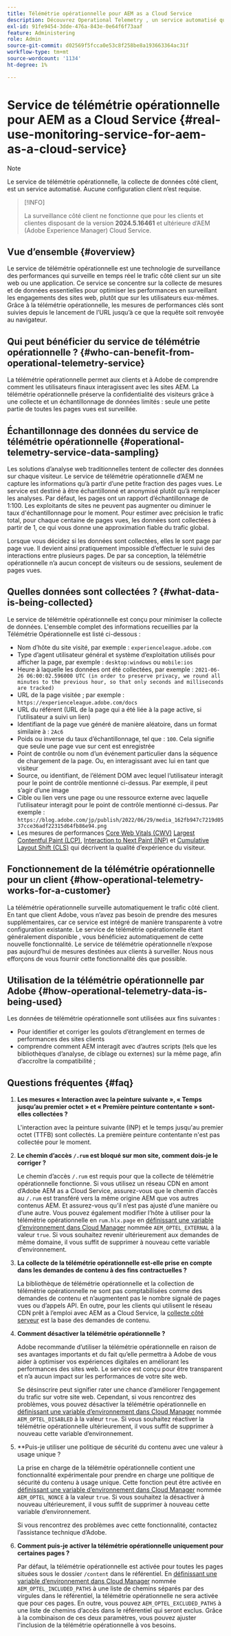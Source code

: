 ```yaml
---
title: Télémétrie opérationnelle pour AEM as a Cloud Service
description: Découvrez Operational Telemetry , un service automatisé qui permet de surveiller la collecte de données côté client.
exl-id: 91fe9454-3dde-476a-843e-0e64f6f73aaf
feature: Administering
role: Admin
source-git-commit: d02569f5fcca0e53c8f258be8a193663364ac31f
workflow-type: tm+mt
source-wordcount: '1134'
ht-degree: 1%

---
```


# Service de télémétrie opérationnelle pour AEM as a Cloud Service {#real-use-monitoring-service-for-aem-as-a-cloud-service}

>[!NOTE]
>
>Le service de télémétrie opérationnelle, la collecte de données côté client, est un service automatisé. Aucune configuration client n’est requise.

>[!INFO]
>
>La surveillance côté client ne fonctionne que pour les clients et clientes disposant de la version **2024.5.16461** et ultérieure d’AEM (Adobe Experience Manager) Cloud Service.

## Vue d’ensemble {#overview}

Le service de télémétrie opérationnelle est une technologie de surveillance des performances qui surveille en temps réel le trafic côté client sur un site web ou une application. Ce service se concentre sur la collecte de mesures et de données essentielles pour optimiser les performances en surveillant les engagements des sites web, plutôt que sur les utilisateurs eux-mêmes. Grâce à la télémétrie opérationnelle, les mesures de performances clés sont suivies depuis le lancement de l’URL jusqu’à ce que la requête soit renvoyée au navigateur.

## Qui peut bénéficier du service de télémétrie opérationnelle ? {#who-can-benefit-from-operational-telemetry-service}

La télémétrie opérationnelle permet aux clients et à Adobe de comprendre comment les utilisateurs finaux interagissent avec les sites AEM. La télémétrie opérationnelle préserve la confidentialité des visiteurs grâce à une collecte et un échantillonnage de données limités : seule une petite partie de toutes les pages vues est surveillée.

## Échantillonnage des données du service de télémétrie opérationnelle {#operational-telemetry-service-data-sampling}

Les solutions d’analyse web traditionnelles tentent de collecter des données sur chaque visiteur. Le service de télémétrie opérationnelle d’AEM ne capture les informations qu’à partir d’une petite fraction des pages vues. Le service est destiné à être échantillonné et anonymisé plutôt qu’à remplacer les analyses. Par défaut, les pages ont un rapport d’échantillonnage de 1:100. Les exploitants de sites ne peuvent pas augmenter ou diminuer le taux d&#39;échantillonnage pour le moment. Pour estimer avec précision le trafic total, pour chaque centaine de pages vues, les données sont collectées à partir de 1, ce qui vous donne une approximation fiable du trafic global.

Lorsque vous décidez si les données sont collectées, elles le sont page par page vue. Il devient ainsi pratiquement impossible d’effectuer le suivi des interactions entre plusieurs pages. De par sa conception, la télémétrie opérationnelle n’a aucun concept de visiteurs ou de sessions, seulement de pages vues.

## Quelles données sont collectées ? {#what-data-is-being-collected}

Le service de télémétrie opérationnelle est conçu pour minimiser la collecte de données. L&#39;ensemble complet des informations recueillies par la Télémétrie Opérationnelle est listé ci-dessous :

* Nom d’hôte du site visité, par exemple : `experienceleague.adobe.com`
* Type d’agent utilisateur général et système d’exploitation utilisés pour afficher la page, par exemple : `desktop:windows` ou `mobile:ios`
* Heure à laquelle les données ont été collectées, par exemple : `2021-06-26 06:00:02.596000 UTC (in order to preserve privacy, we round all minutes to the previous hour, so that only seconds and milliseconds are tracked)`
* URL de la page visitée ; par exemple : `https://experienceleague.adobe.com/docs`
* URL du référent (URL de la page qui a été liée à la page active, si l’utilisateur a suivi un lien)
* Identifiant de la page vue généré de manière aléatoire, dans un format similaire à : `2Ac6`
* Poids ou inverse du taux d’échantillonnage, tel que : `100`. Cela signifie que seule une page vue sur cent est enregistrée
* Point de contrôle ou nom d’un événement particulier dans la séquence de chargement de la page. Ou, en interagissant avec lui en tant que visiteur
* Source, ou identifiant, de l’élément DOM avec lequel l’utilisateur interagit pour le point de contrôle mentionné ci-dessus. Par exemple, il peut s’agir d’une image
* Cible ou lien vers une page ou une ressource externe avec laquelle l’utilisateur interagit pour le point de contrôle mentionné ci-dessus. Par exemple : `https://blog.adobe.com/jp/publish/2022/06/29/media_162fb947c7219d0537cce36adf22315d64fb86e94.png`
* Les mesures de performances [Core Web Vitals (CWV)](https://web.dev/articles/lcp) [Largest Contentful Paint (LCP)](https://web.dev/articles/lcp), [Interaction to Next Paint (INP)](https://web.dev/articles/inp) et [Cumulative Layout Shift (CLS)](https://web.dev/articles/cls) qui décrivent la qualité d’expérience du visiteur.

## Fonctionnement de la télémétrie opérationnelle pour un client {#how-operational-telemetry-works-for-a-customer}

La télémétrie opérationnelle surveille automatiquement le trafic côté client. En tant que client Adobe, vous n’avez pas besoin de prendre des mesures supplémentaires, car ce service est intégré de manière transparente à votre configuration existante. Le service de télémétrie opérationnelle étant généralement disponible , vous bénéficiez automatiquement de cette nouvelle fonctionnalité. Le service de télémétrie opérationnelle n’expose pas aujourd’hui de mesures destinées aux clients à surveiller. Nous nous efforçons de vous fournir cette fonctionnalité dès que possible.

<!-- Alexandru: hiding temporarily, until we figure out where this needs to be linked to 

If you wish to leverage more insights with this new feature to optimize your digital experiences effortlessly, please see here (link to Row 99). -->

## Utilisation de la télémétrie opérationnelle par Adobe {#how-operational-telemetry-data-is-being-used}

Les données de télémétrie opérationnelle sont utilisées aux fins suivantes :

* Pour identifier et corriger les goulots d’étranglement en termes de performances des sites clients
* comprendre comment AEM interagit avec d’autres scripts (tels que les bibliothèques d’analyse, de ciblage ou externes) sur la même page, afin d’accroître la compatibilité ;
<!--
## Limitations and understanding variance in page views and performance metrics {#limitations-and-understanding-variance-in-page-views-and-performance-metrics}

Here are key considerations for customers to keep in mind when interpreting their Operational Telemetry data:

1. **Tracker blockers**

   * End-users employing tracker blockers or privacy extensions can impede Operational Telemetry data collection, as these tools restrict the tracking scripts' execution. This restriction may lead to underreported page views and user interactions, creating a discrepancy between actual site activity and the data captured by Operational Telemetry.

1. **Limitations in capturing headless API/JSON calls**

   * Operational Telemetry data service focuses on the client-side experience and doesn't capture the backend API or JSON calls made from a non-AEM headless app at this time. The exclusion of these calls from Operational Telemetry service data creates variances from the content requests measured by CDN Analytics.
-->

## Questions fréquentes {#faq}

<!-- REMOVED THIS FAQ AS PER EMAIL REQUEST FROM SHWETA DUA, SEPTEMBER 4, 2024 TO THE DL-AEM-DOCS GROUP 
1. **Can customers integrate the Operational Telemetry service scripts with third-party systems like Dynatrace?**

   Yes.
-->

1. **Les mesures « Interaction avec la peinture suivante », « Temps jusqu’au premier octet » et « Première peinture contentante » sont-elles collectées ?**

   L&#39;interaction avec la peinture suivante (INP) et le temps jusqu&#39;au premier octet (TTFB) sont collectés.  La première peinture contentante n&#39;est pas collectée pour le moment.

1. **Le chemin d’accès `/.rum` est bloqué sur mon site, comment dois-je le corriger ?**

   Le chemin d’accès `/.rum` est requis pour que la collecte de télémétrie opérationnelle fonctionne. Si vous utilisez un réseau CDN en amont d’Adobe AEM as a Cloud Service, assurez-vous que le chemin d’accès au `/.rum` est transféré vers la même origine AEM que vos autres contenus AEM. Et assurez-vous qu’il n’est pas ajusté d’une manière ou d’une autre. Vous pouvez également modifier l’hôte à utiliser pour la télémétrie opérationnelle en `rum.hlx.page` en [définissant une variable d’environnement dans Cloud Manager](/help/implementing/cloud-manager/environment-variables.md#add-variables) nommée `AEM_OPTEL_EXTERNAL` à la valeur `true`. Si vous souhaitez revenir ultérieurement aux demandes de même domaine, il vous suffit de supprimer à nouveau cette variable d’environnement.

1. **La collecte de la télémétrie opérationnelle est-elle prise en compte dans les demandes de contenu à des fins contractuelles ?**

   La bibliothèque de télémétrie opérationnelle et la collection de télémétrie opérationnelle ne sont pas comptabilisées comme des demandes de contenu et n’augmentent pas le nombre signalé de pages vues ou d’appels API. En outre, pour les clients qui utilisent le réseau CDN prêt à l’emploi avec AEM as a Cloud Service, la [collecte côté serveur](#serverside-collection) est la base des demandes de contenu.

1. **Comment désactiver la télémétrie opérationnelle ?**

   Adobe recommande d’utiliser la télémétrie opérationnelle en raison de ses avantages importants et du fait qu’elle permettra à Adobe de vous aider à optimiser vos expériences digitales en améliorant les performances des sites web. Le service est conçu pour être transparent et n’a aucun impact sur les performances de votre site web.

   Se désinscrire peut signifier rater une chance d’améliorer l’engagement du trafic sur votre site web. Cependant, si vous rencontrez des problèmes, vous pouvez désactiver la télémétrie opérationnelle en [définissant une variable d’environnement dans Cloud Manager](/help/implementing/cloud-manager/environment-variables.md#add-variables) nommée `AEM_OPTEL_DISABLED` à la valeur `true`. Si vous souhaitez réactiver la télémétrie opérationnelle ultérieurement, il vous suffit de supprimer à nouveau cette variable d’environnement.

1. **Puis-je utiliser une politique de sécurité du contenu avec une valeur à usage unique ?

   La prise en charge de la télémétrie opérationnelle contient une fonctionnalité expérimentale pour prendre en charge une politique de sécurité du contenu à usage unique. Cette fonction peut être activée en [définissant une variable d’environnement dans Cloud Manager](/help/implementing/cloud-manager/environment-variables.md#add-variables) nommée `AEM_OPTEL_NONCE` à la valeur `true`. Si vous souhaitez la désactiver à nouveau ultérieurement, il vous suffit de supprimer à nouveau cette variable d’environnement.

   Si vous rencontrez des problèmes avec cette fonctionnalité, contactez l’assistance technique d’Adobe.

1. **Comment puis-je activer la télémétrie opérationnelle uniquement pour certaines pages ?**

   Par défaut, la télémétrie opérationnelle est activée pour toutes les pages situées sous le dossier `/content` dans le référentiel. En [définissant une variable d’environnement dans Cloud Manager](/help/implementing/cloud-manager/environment-variables.md#add-variables) nommée `AEM_OPTEL_INCLUDED_PATHS` à une liste de chemins séparés par des virgules dans le référentiel, la télémétrie opérationnelle ne sera activée que pour ces pages. En outre, vous pouvez `AEM_OPTEL_EXCLUDED_PATHS` à une liste de chemins d’accès dans le référentiel qui seront exclus. Grâce à la combinaison de ces deux paramètres, vous pouvez ajuster l&#39;inclusion de la télémétrie opérationnelle à vos besoins.

